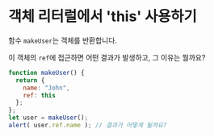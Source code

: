 # 객체 리터럴에서 'this' 사용하기

함수 `makeUser`는 객체를 반환합니다.

이 객체의 `ref`에 접근하면 어떤 결과가 발생하고, 그 이유는 뭘까요?

```js
function makeUser() {
  return {
    name: "John",
    ref: this
  };
};
let user = makeUser();
alert( user.ref.name ); // 결과가 어떻게 될까요?
```
